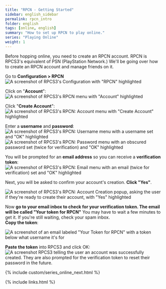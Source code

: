 ```yaml
---
title: "RPCN - Getting Started"
sidebar: english_sidebar
permalink: rpcn_intro
folder: english
tags: [online, english]
summary: "How to set up RPCN to play online."
series: "Playing Online"
weight: 1
---
```


Before hopping online, you need to create an RPCN account. RPCN is RPCS3's equivalent of PSN (PlayStation Network.) We'll be going over how to create an RPCN account and manage friends on it.

Go to **Configuration > RPCN**
![A screenshot of RPCS3's Configuration with "RPCN" highlighted](https://carlmylo.github.io/rb3-pc/images/rpcn/rpcn.png "RPCS3: RPCN")

Click on "**Account**":  
![A screenshot of RPCS3's RPCN menu with "Account" highlighted](https://carlmylo.github.io/rb3-pc/images/rpcn/rpcnpopup.png "RPCN")

Click "**Create Account**":  
![A screenshot of RPCS3's RPCN: Account menu with "Create Account" highlighted](https://carlmylo.github.io/rb3-pc/images/rpcn/account.png "RPCN: Account")

Enter a **username** and **password**:  
![A screenshot of RPCS3's RPCN: Username menu with a username set and "OK" highlighted](https://carlmylo.github.io/rb3-pc/images/rpcn/user.png "RPCN: User")  
![A screenshot of RPCS3's RPCN: Password menu with an obscured password set (twice for verification) and "OK" highlighted](https://carlmylo.github.io/rb3-pc/images/rpcn/password.png "RPCN: Password")  

You will be prompted for an **email address** so you can receive a **verification token**:  
![A screenshot of RPCS3's RPCN: Email menu with an email (twice for verification) set and "OK" highlighted](https://carlmylo.github.io/rb3-pc/images/rpcn/email.png "RPCN: Email")  

Next, you will be asked to confirm your account's creation. **Click "Yes"**.

![A screenshot of RPCS3's RPCN: Account Creation popup, asking the user if they're ready to create their account, with "Yes" highlighted](https://carlmylo.github.io/rb3-pc/images/rpcn/confirm.png "RPCN: Account Creation")

Now **go to your email inbox to check for your verification token. The email will be called "Your token for RPCN"** You may have to wait a few minutes to get it. If you're still waiting, check your spam inbox.  
**Copy the token**:

![A screenshot of an email labeled "Your Token for RPCN" with a token below what username it's for](https://carlmylo.github.io/rb3-pc/images/rpcn/emailtoken.png "Your token for RPCN")

**Paste the token** into RPCS3 and click OK:  
![A screenshot RPCS3 telling the user an account was successfully created. They are also prompted for the verification token to reset their password in the future.](https://carlmylo.github.io/rb3-pc/images/rpcn/created.png "RPCN: Username")

{% include custom/series_online_next.html %}

{% include links.html %}